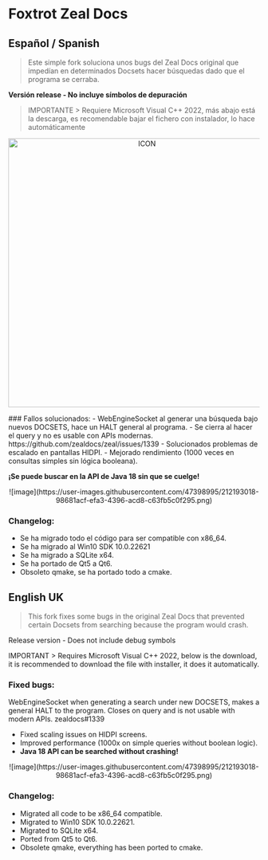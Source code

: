 # Foxtrot Zeal Docs
## Español / Spanish

> Este simple fork soluciona unos bugs del Zeal Docs original que impedían en determinados Docsets hacer búsquedas dado que el programa se cerraba.

**Versión release - No incluye símbolos de depuración**
> IMPORTANTE > Requiere Microsoft Visual C++ 2022, más abajo está la descarga, es recomendable bajar el fichero con instalador, lo hace automáticamente
<p align="center">
<img width="540" alt="ICON" src="https://user-images.githubusercontent.com/47398995/212192958-0e41ce53-1cea-4a48-b5e4-c5c416ff6010.png">
</p>
### Fallos solucionados: 
- WebEngineSocket al generar una búsqueda bajo nuevos DOCSETS, hace un HALT general al programa. 
- Se cierra al hacer el query y no es usable con APIs modernas. https://github.com/zealdocs/zeal/issues/1339 - Solucionados problemas de escalado en pantallas HIDPI. 
- Mejorado rendimiento (1000 veces en consultas simples sin lógica booleana).

**¡Se puede buscar en la API de Java 18 sin que se cuelge!**
<p align="center">
![image](https://user-images.githubusercontent.com/47398995/212193018-98681acf-efa3-4396-acd8-c63fb5c0f295.png)
</p>

### Changelog: 
- Se ha migrado todo el código para ser compatible con x86_64. 
- Se ha migrado al Win10 SDK 10.0.22621 
- Se ha migrado a SQLite x64. 
- Se ha portado de Qt5 a Qt6. 
- Obsoleto qmake, se ha portado todo a cmake. 

## English UK

> This fork fixes some bugs in the original Zeal Docs that prevented certain Docsets from searching because the program would crash.

Release version - Does not include debug symbols

IMPORTANT > Requires Microsoft Visual C++ 2022, below is the download, it is recommended to download the file with installer, it does it automatically.

### Fixed bugs:

WebEngineSocket when generating a search under new DOCSETS, makes a general HALT to the program.
Closes on query and is not usable with modern APIs. zealdocs#1339 
- Fixed scaling issues on HIDPI screens. 
- Improved performance (1000x on simple queries without boolean logic).
- **Java 18 API can be searched without crashing!**
<p align="center">
![image](https://user-images.githubusercontent.com/47398995/212193018-98681acf-efa3-4396-acd8-c63fb5c0f295.png)
</p>

### Changelog:

- Migrated all code to be x86_64 compatible.
- Migrated to Win10 SDK 10.0.22621.
- Migrated to SQLite x64.
- Ported from Qt5 to Qt6.
- Obsolete qmake, everything has been ported to cmake.
